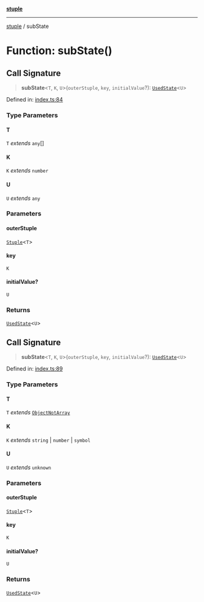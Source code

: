[**stuple**](../README.md)

***

[stuple](../globals.md) / subState

# Function: subState()

## Call Signature

> **subState**\<`T`, `K`, `U`\>(`outerStuple`, `key`, `initialValue`?): [`UsedState`](../type-aliases/UsedState.md)\<`U`\>

Defined in: [index.ts:84](https://github.com/700software/stuple/blob/2869931f62716450da37ebc5ae56851979d9d9a0/index.ts#L84)

### Type Parameters

#### T

`T` *extends* `any`[]

#### K

`K` *extends* `number`

#### U

`U` *extends* `any`

### Parameters

#### outerStuple

[`Stuple`](../type-aliases/Stuple.md)\<`T`\>

#### key

`K`

#### initialValue?

`U`

### Returns

[`UsedState`](../type-aliases/UsedState.md)\<`U`\>

## Call Signature

> **subState**\<`T`, `K`, `U`\>(`outerStuple`, `key`, `initialValue`?): [`UsedState`](../type-aliases/UsedState.md)\<`U`\>

Defined in: [index.ts:89](https://github.com/700software/stuple/blob/2869931f62716450da37ebc5ae56851979d9d9a0/index.ts#L89)

### Type Parameters

#### T

`T` *extends* [`ObjectNotArray`](../type-aliases/ObjectNotArray.md)

#### K

`K` *extends* `string` \| `number` \| `symbol`

#### U

`U` *extends* `unknown`

### Parameters

#### outerStuple

[`Stuple`](../type-aliases/Stuple.md)\<`T`\>

#### key

`K`

#### initialValue?

`U`

### Returns

[`UsedState`](../type-aliases/UsedState.md)\<`U`\>
